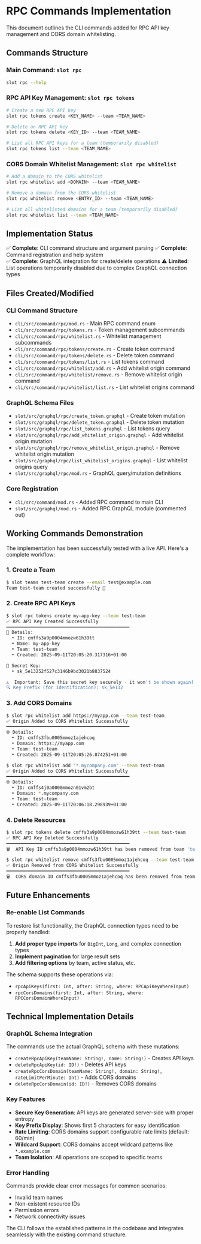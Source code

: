# RPC Commands Implementation

This document outlines the CLI commands added for RPC API key management and CORS domain whitelisting.

## Commands Structure

### Main Command: `slot rpc`
```bash
slot rpc --help
```

### RPC API Key Management: `slot rpc tokens`
```bash
# Create a new RPC API key
slot rpc tokens create <KEY_NAME> --team <TEAM_NAME>

# Delete an RPC API key
slot rpc tokens delete <KEY_ID> --team <TEAM_NAME>

# List all RPC API keys for a team (temporarily disabled)
slot rpc tokens list --team <TEAM_NAME>
```

### CORS Domain Whitelist Management: `slot rpc whitelist`
```bash
# Add a domain to the CORS whitelist
slot rpc whitelist add <DOMAIN> --team <TEAM_NAME>

# Remove a domain from the CORS whitelist
slot rpc whitelist remove <ENTRY_ID> --team <TEAM_NAME>

# List all whitelisted domains for a team (temporarily disabled)
slot rpc whitelist list --team <TEAM_NAME>
```

## Implementation Status

✅ **Complete**: CLI command structure and argument parsing
✅ **Complete**: Command registration and help system  
✅ **Complete**: GraphQL integration for create/delete operations
⚠️ **Limited**: List operations temporarily disabled due to complex GraphQL connection types

## Files Created/Modified

### CLI Command Structure
- `cli/src/command/rpc/mod.rs` - Main RPC command enum
- `cli/src/command/rpc/tokens.rs` - Token management subcommands
- `cli/src/command/rpc/whitelist.rs` - Whitelist management subcommands
- `cli/src/command/rpc/tokens/create.rs` - Create token command
- `cli/src/command/rpc/tokens/delete.rs` - Delete token command
- `cli/src/command/rpc/tokens/list.rs` - List tokens command
- `cli/src/command/rpc/whitelist/add.rs` - Add whitelist origin command
- `cli/src/command/rpc/whitelist/remove.rs` - Remove whitelist origin command
- `cli/src/command/rpc/whitelist/list.rs` - List whitelist origins command

### GraphQL Schema Files
- `slot/src/graphql/rpc/create_token.graphql` - Create token mutation
- `slot/src/graphql/rpc/delete_token.graphql` - Delete token mutation
- `slot/src/graphql/rpc/list_tokens.graphql` - List tokens query
- `slot/src/graphql/rpc/add_whitelist_origin.graphql` - Add whitelist origin mutation
- `slot/src/graphql/rpc/remove_whitelist_origin.graphql` - Remove whitelist origin mutation
- `slot/src/graphql/rpc/list_whitelist_origins.graphql` - List whitelist origins query
- `slot/src/graphql/rpc/mod.rs` - GraphQL query/mutation definitions

### Core Registration
- `cli/src/command/mod.rs` - Added RPC command to main CLI
- `slot/src/graphql/mod.rs` - Added RPC GraphQL module (commented out)

## Working Commands Demonstration

The implementation has been successfully tested with a live API. Here's a complete workflow:

### 1. Create a Team
```bash
$ slot teams test-team create --email test@example.com
Team test-team created successfully 🚀
```

### 2. Create RPC API Keys
```bash
$ slot rpc tokens create my-app-key --team test-team
✅ RPC API Key Created Successfully
━━━━━━━━━━━━━━━━━━━━━━━━━━━━━━━━━━━━━━━━━━━━━━
🔑 Details:
  • ID: cmffs3a9p0004mmozw61h39tt
  • Name: my-app-key
  • Team: test-team
  • Created: 2025-09-11T20:05:20.317316+01:00

🔐 Secret Key:
  • sk_5e13252f527c3146b9bd3021b8837524

⚠️  Important: Save this secret key securely - it won't be shown again!
🔍 Key Prefix (for identification): sk_5e132
```

### 3. Add CORS Domains
```bash
$ slot rpc whitelist add https://myapp.com --team test-team
✅ Origin Added to CORS Whitelist Successfully
━━━━━━━━━━━━━━━━━━━━━━━━━━━━━━━━━━━━━━━━━━━━━━
🌐 Details:
  • ID: cmffs3fbu0005mmoz1ajehcoq
  • Domain: https://myapp.com
  • Team: test-team
  • Created: 2025-09-11T20:05:26.874251+01:00

$ slot rpc whitelist add "*.mycompany.com" --team test-team
✅ Origin Added to CORS Whitelist Successfully
━━━━━━━━━━━━━━━━━━━━━━━━━━━━━━━━━━━━━━━━━━━━━━
🌐 Details:
  • ID: cmffs4j0a0008mmozn01vm2bt
  • Domain: *.mycompany.com
  • Team: test-team
  • Created: 2025-09-11T20:06:18.298939+01:00
```

### 4. Delete Resources
```bash
$ slot rpc tokens delete cmffs3a9p0004mmozw61h39tt --team test-team
✅ RPC API Key Deleted Successfully
━━━━━━━━━━━━━━━━━━━━━━━━━━━━━━━━━━━━━━━━━━━━━━
🗑️  API Key ID cmffs3a9p0004mmozw61h39tt has been removed from team 'test-team'

$ slot rpc whitelist remove cmffs3fbu0005mmoz1ajehcoq --team test-team
✅ Origin Removed from CORS Whitelist Successfully
━━━━━━━━━━━━━━━━━━━━━━━━━━━━━━━━━━━━━━━━━━━━━━
🗑️  CORS domain ID cmffs3fbu0005mmoz1ajehcoq has been removed from team 'test-team'
```

## Future Enhancements

### Re-enable List Commands
To restore list functionality, the GraphQL connection types need to be properly handled:

1. **Add proper type imports** for `BigInt`, `Long`, and complex connection types
2. **Implement pagination** for large result sets  
3. **Add filtering options** by team, active status, etc.

The schema supports these operations via:
- `rpcApiKeys(first: Int, after: String, where: RPCApiKeyWhereInput)`
- `rpcCorsDomains(first: Int, after: String, where: RPCCorsDomainWhereInput)`

## Technical Implementation Details

### GraphQL Schema Integration
The commands use the actual GraphQL schema with these mutations:
- `createRpcApiKey(teamName: String!, name: String!)` - Creates API keys
- `deleteRpcApiKey(id: ID!)` - Deletes API keys  
- `createRpcCorsDomain(teamName: String!, domain: String!, rateLimitPerMinute: Int)` - Adds CORS domains
- `deleteRpcCorsDomain(id: ID!)` - Removes CORS domains

### Key Features
- **Secure Key Generation**: API keys are generated server-side with proper entropy
- **Key Prefix Display**: Shows first 5 characters for easy identification
- **Rate Limiting**: CORS domains support configurable rate limits (default: 60/min)
- **Wildcard Support**: CORS domains accept wildcard patterns like `*.example.com`
- **Team Isolation**: All operations are scoped to specific teams

### Error Handling
Commands provide clear error messages for common scenarios:
- Invalid team names
- Non-existent resource IDs
- Permission errors
- Network connectivity issues

The CLI follows the established patterns in the codebase and integrates seamlessly with the existing command structure.